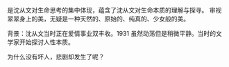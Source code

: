 是沈从文对生命思考的集中体现，蕴含了沈从文对生命本质的理解与探寻。
审视翠翠身上的美，无疑是一种天然的、原始的、纯真的、少女般的美。

背景：沈从文当时正在爱情事业双丰收。1931 虽然动荡但是稍微平静。当时的文学家开始探讨人性本质。

为什么没有坏人，悲剧却发生了呢？